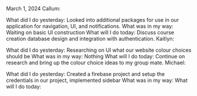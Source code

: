 March 1, 2024
Callum:

What did I do yesterday: Looked into additional packages for use in our application for navigation, UI, and notifications.
What was in my way: Waiting on basic UI construction
What will I do today: Discuss course creation database design and integration with authentication.
Kaitlyn:

What did I do yesterday: Researching on UI what our website colour choices should be
What was in my way: Nothing
What will I do today: Continue on research and bring up the colour choice ideas to my group mate.
Michael:

What did I do yesterday: Created a firebase project and setup the credentials in our project, implemented sidebar
What was in my way: 
What will I do today: 
